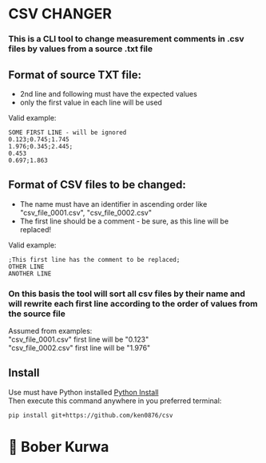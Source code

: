 # CSV CHANGER
### This is a CLI tool to change measurement comments in .csv files by values from a source .txt file

## Format of source TXT file:
- 2nd line and following must have the expected values
- only the first value in each line will be used

Valid example:
```
SOME FIRST LINE - will be ignored
0.123;0.745;1.745
1.976;0.345;2.445;
0.453
0.697;1.863
```

## Format of CSV files to be changed:
- The name must have an identifier in ascending order like "csv_file_0001.csv", "csv_file_0002.csv"
- The first line should be a comment - be sure, as this line will be replaced!

Valid example:
```
;This first line has the comment to be replaced;
OTHER LINE
ANOTHER LINE
```

### On this basis the tool will sort all csv files by their name and will rewrite each first line according to the order of values from the source file

Assumed from examples:\
"csv_file_0001.csv" first line will be "0.123"\
"csv_file_0002.csv" first line will be "1.976"

## Install

Use must have Python installed [Python Install](https://www.python.org/downloads/)\
Then execute this command anywhere in you preferred terminal:
```
pip install git+https://github.com/ken0876/csv
```
# :beaver: Bober Kurwa
